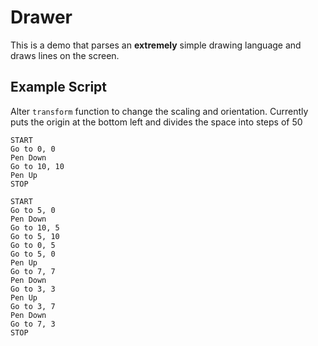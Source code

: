 # Drawer

This is a demo that parses an **extremely** simple drawing language and draws
lines on the screen.

## Example Script

Alter `transform` function to change the scaling and orientation.
Currently puts the origin at the bottom left and divides the space into steps of 50

```
START
Go to 0, 0
Pen Down
Go to 10, 10
Pen Up
STOP
```

```
START
Go to 5, 0
Pen Down
Go to 10, 5
Go to 5, 10
Go to 0, 5
Go to 5, 0
Pen Up
Go to 7, 7
Pen Down
Go to 3, 3
Pen Up
Go to 3, 7
Pen Down
Go to 7, 3
STOP
```
